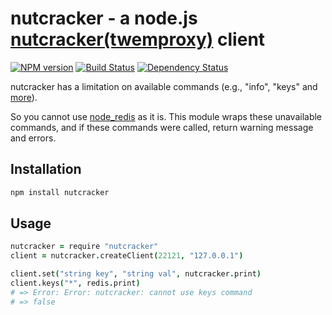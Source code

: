 nutcracker - a node.js [nutcracker(twemproxy)](https://github.com/twitter/twemproxy) client
====
[![NPM version](https://badge.fury.io/js/nutcracker.png)](http://badge.fury.io/js/nutcracker)
[![Build Status](https://travis-ci.org/t-k/nutcracker_node.png)](https://travis-ci.org/t-k/nutcracker_node)
[![Dependency Status](https://david-dm.org/t-k/nutcracker_node/status.png)](http://david-dm.org/t-k/nutcracker_node)

nutcracker has a limitation on available commands (e.g., "info", "keys" and [more](https://github.com/twitter/twemproxy/blob/master/notes/redis.md)).

So you cannot use [node_redis](https://github.com/mranney/node_redis) as it is. This module wraps these unavailable commands, and if these commands were called, return warning message and errors.

Installation
---

```bash
npm install nutcracker
```

Usage
---

```coffeescript
nutcracker = require "nutcracker"
client = nutcracker.createClient(22121, "127.0.0.1")

client.set("string key", "string val", nutcracker.print)
client.keys("*", redis.print)
# => Error: Error: nutcracker: cannot use keys command
# => false

```